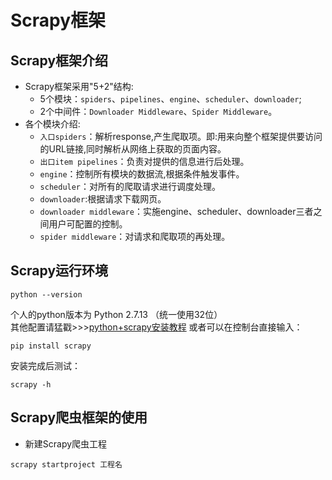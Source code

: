 # Scrapy框架
## Scrapy框架介绍
* Scrapy框架采用"5+2"结构:
	* 5个模块：`spiders`、`pipelines`、`engine`、`scheduler`、`downloader`;
	* 2个中间件：`Downloader Middleware`、`Spider Middleware`。
* 各个模块介绍:
	* `入口spiders`：解析response,产生爬取项。即:用来向整个框架提供要访问的URL链接,同时解析从网络上获取的页面内容。
	* `出口item pipelines`：负责对提供的信息进行后处理。
	* `engine`：控制所有模块的数据流,根据条件触发事件。
	* `scheduler`：对所有的爬取请求进行调度处理。
	* `downloader`:根据请求下载网页。
	* `downloader middleware`：实施engine、scheduler、downloader三者之间用户可配置的控制。
	* `spider middleware`：对请求和爬取项的再处理。
## Scrapy运行环境
```
python --version
```
个人的python版本为 Python 2.7.13 （统一使用32位）<br>
其他配置请猛戳>>>[python+scrapy安装教程](http://jingyan.baidu.com/article/14bd256e748346bb6d2612be.html)
或者可以在控制台直接输入：
```
pip install scrapy
```
安装完成后测试：
```
scrapy -h
```
## Scrapy爬虫框架的使用
* 新建Scrapy爬虫工程
```
scrapy startproject 工程名
```
